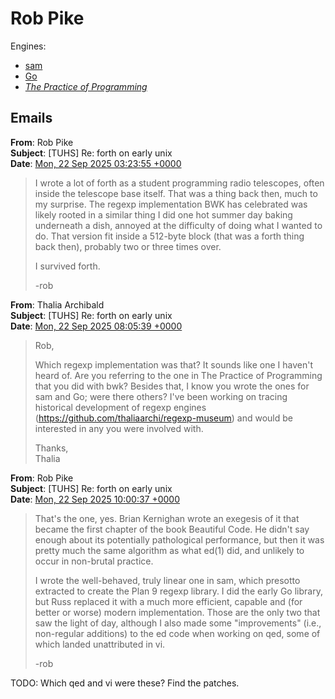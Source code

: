 # Rob Pike

Engines:
- [sam](../editors/sam.md)
- [Go](../langs/go.md)
- [*The Practice of Programming*](../edu/tpop.md)

## Emails

**From**: Rob Pike \
**Subject**: [TUHS] Re: forth on early unix \
**Date**: [Mon, 22 Sep 2025 03:23:55 +0000](https://www.tuhs.org/pipermail/tuhs/2025-September/032533.html)

> I wrote a lot of forth as a student programming radio telescopes, often
> inside the telescope base itself. That was a thing back then, much to my
> surprise. The regexp implementation BWK has celebrated was likely rooted in
> a similar thing I did one hot summer day baking underneath a dish, annoyed
> at the difficulty of doing what I wanted to do. That version fit inside a
> 512-byte block (that was a forth thing back then), probably two or three
> times over.
>
> I survived forth.
>
> -rob

<a name="thalia-tuhs"></a>
**From**: Thalia Archibald \
**Subject**: [TUHS] Re: forth on early unix \
**Date**: [Mon, 22 Sep 2025 08:05:39 +0000](https://www.tuhs.org/pipermail/tuhs/2025-September/032540.html)

> Rob,
>
> Which regexp implementation was that? It sounds like one I haven't heard of. Are
> you referring to the one in The Practice of Programming that you did with bwk?
> Besides that, I know you wrote the ones for sam and Go; were there others? I've
> been working on tracing historical development of regexp engines
> (https://github.com/thaliaarchi/regexp-museum) and would be interested in any
> you were involved with.
>
> Thanks, \
> Thalia

**From**: Rob Pike \
**Subject**: [TUHS] Re: forth on early unix \
**Date**: [Mon, 22 Sep 2025 10:00:37 +0000](https://www.tuhs.org/pipermail/tuhs/2025-September/032541.html)

> That's the one, yes. Brian Kernighan wrote an exegesis of it that became
> the first chapter of the book Beautiful Code. He didn't say enough about
> its potentially pathological performance, but then it was pretty much the
> same algorithm as what ed(1) did, and unlikely to occur in non-brutal
> practice.
>
> I wrote the well-behaved, truly linear one in sam, which presotto extracted
> to create the Plan 9 regexp library. I did the early Go library, but Russ
> replaced it with a much more efficient, capable and (for better or worse)
> modern implementation. Those are the only two that saw the light of day,
> although I also made some "improvements" (i.e., non-regular additions) to
> the ed code when working on qed, some of which landed unattributed in vi.
>
> -rob

TODO: Which qed and vi were these? Find the patches.
